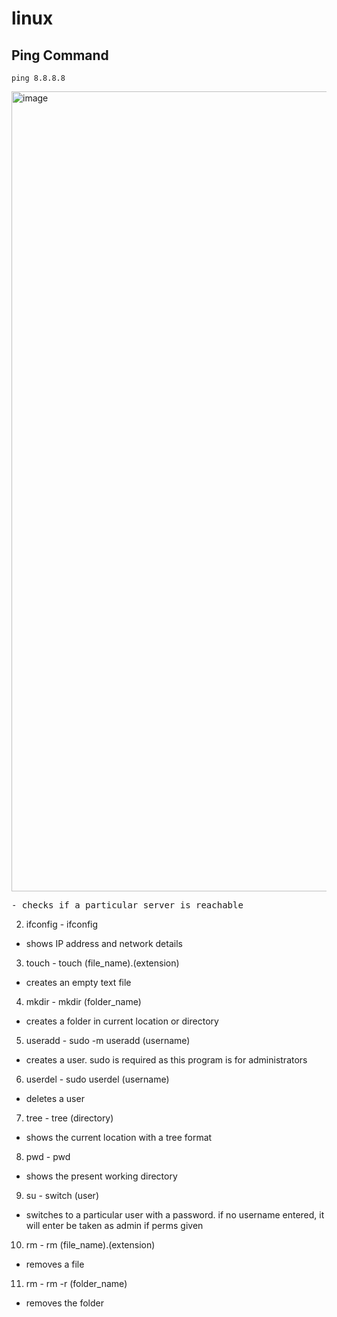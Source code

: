# linux
## Ping Command
```
ping 8.8.8.8
```
<img width="1280" alt="image" src="https://github.com/user-attachments/assets/6f64ef2c-adf1-4629-989e-201dc8287995" />

<pre>
- checks if a particular server is reachable
</pre>
2. ifconfig - ifconfig 
 - shows IP address and network details

3. touch - touch (file_name).(extension)
 - creates an empty text file

4. mkdir - mkdir (folder_name)
 - creates a folder in current location or directory

5. useradd - sudo -m useradd (username)
 - creates a user. sudo is required as this program is for administrators

6. userdel - sudo userdel (username)
 - deletes a user

7. tree - tree (directory)
 - shows the current location with a tree format

8. pwd - pwd
 - shows the present working directory

9. su - switch (user)
 - switches to a particular user with a password. if no username entered, it will enter be taken as admin if perms given

10. rm - rm (file_name).(extension)
 - removes a file 

11. rm - rm -r (folder_name)
 - removes the folder 

